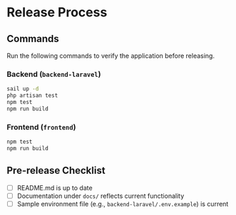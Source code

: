# Release Process

## Commands

Run the following commands to verify the application before releasing.

### Backend (`backend-laravel`)

```bash
sail up -d
php artisan test
npm test
npm run build
```

### Frontend (`frontend`)

```bash
npm test
npm run build
```

## Pre-release Checklist

- [ ] README.md is up to date
- [ ] Documentation under `docs/` reflects current functionality
- [ ] Sample environment file (e.g., `backend-laravel/.env.example`) is current

